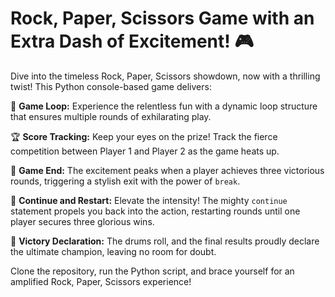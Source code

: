 # Rock, Paper, Scissors Game with an Extra Dash of Excitement! 🎮

Dive into the timeless Rock, Paper, Scissors showdown, now with a thrilling twist! This Python console-based game delivers:

🔄 **Game Loop:** Experience the relentless fun with a dynamic loop structure that ensures multiple rounds of exhilarating play.

🏆 **Score Tracking:** Keep your eyes on the prize! Track the fierce competition between Player 1 and Player 2 as the game heats up.

🎉 **Game End:** The excitement peaks when a player achieves three victorious rounds, triggering a stylish exit with the power of `break`.

🔄 **Continue and Restart:** Elevate the intensity! The mighty `continue` statement propels you back into the action, restarting rounds until one player secures three glorious wins.

👑 **Victory Declaration:** The drums roll, and the final results proudly declare the ultimate champion, leaving no room for doubt.

Clone the repository, run the Python script, and brace yourself for an amplified Rock, Paper, Scissors experience!
